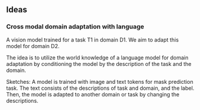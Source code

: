 ## Ideas

### Cross modal domain adaptation with language
A vision model trained for a task T1 in domain D1.
We aim to adapt this model for domain D2.

The idea is to utilize the world knowledge of a language model for domain adaptation by conditioning the model by the description of the task and the domain.


Sketches:
A model is trained with image and text tokens for mask prediction task. The text consists of the descriptions of task and domain, and the label. Then, the model is adapted to another domain or task by changing the descriptions.